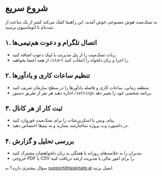# شروع سریع

به تسک‌میت هوش مصنوعی خوش آمدید. این راهنما کمک می‌کند کمتر از یک ساعت از ثبت‌نام تا اتوماسیون برسید.

## ۱. اتصال تلگرام و دعوت هم‌تیمی‌ها
- ربات تسک‌میت را از پنل مدیریت یا لینک دعوت اضافه کنید.
- از همه اعضا بخواهید `/start` را اجرا و زبان دلخواه را انتخاب کنند.

## ۲. تنظیم ساعات کاری و یادآورها
- منطقه زمانی، ساعات کاری و فاصله یادآورها را در سطح سازمان تعریف کنید.
- اجازه دهید هر نفر از طریق دستور `/settings` برنامه شخصی خود را تغییر دهد.

## ۳. ثبت کار از هر کانال
- پیام، ویس یا اسکرین‌شات را برای تسک‌میت فوروارد کنید.
- در داشبورد وب پروژه ساختارمند بسازید و به تیم‌ها اختصاص دهید.

## ۴. بررسی تحلیل و گزارش
- مدیران را به خلاصه‌های روزانه یا هفتگی به زبان دلخواهشان مشترک کنید.
- خروجی PDF یا CSV را برای امور مالی یا مدیریت ارشد دریافت کنید.

سؤال بیشتری دارید؟ به support@taskmate.ai ایمیل بزنید.
